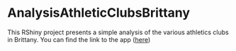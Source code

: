 # AnalysisAthleticClubsBrittany
This RShiny project presents a simple analysis of the various athletics clubs in Brittany. You can find the link to the app ([here]([(https://templier-timothee.shinyapps.io/appli_visu/)]))


